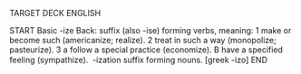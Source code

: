 TARGET DECK
ENGLISH

START
Basic
-ize
Back: suffix (also -ise) forming verbs, meaning: 1 make or become such (americanize; realize). 2 treat in such a way (monopolize; pasteurize). 3 a follow a special practice (economize). B have a specified feeling (sympathize).  -ization suffix forming nouns. [greek -izo]
END
